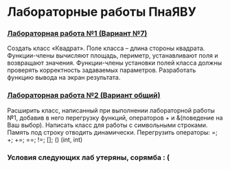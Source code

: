 # Лабораторные работы ПнаЯВУ
### [Лабораторная работа №1 (Вариант №7)](https://github.com/mxrpheus6/bsuirLabs/tree/main/3sem/ПнаЯВУ/laba1)
Создать класс «Квадрат». Поле класса – длина стороны квадрата.
Функции-члены вычисляют площадь, периметр, устанавливают поля и
возвращают значения. Функции-члены установки полей класса должны
проверять корректность задаваемых параметров. Разработать функцию вывода
на экран результата.
### [Лабораторная работа №2 (Вариант общий)](https://github.com/mxrpheus6/bsuirLabs/tree/main/3sem/ПнаЯВУ/laba2)
Расширить класс, написанный при выполнении лабораторной работы №1,
добавив в него перегрузку функций, операторов + и &(поведение на Ваш выбор).
Написать класс для работы с символьными строками. Память под строку
отводить динамически. Перегрузить операторы: =; +; +=; ==; !=; []; () (int, int)

### Условия следующих лаб утеряны, сорямба : (
